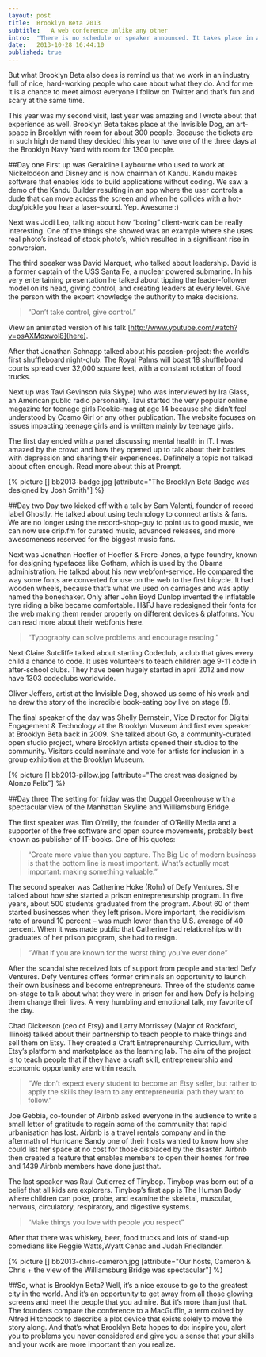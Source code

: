 ```yaml
---
layout: post
title:  Brooklyn Beta 2013
subtitle:	A web conference unlike any other
intro:	"There is no schedule or speaker announced. It takes place in an art gallery. There are many breaks between the talks. These are just some of the things that make Brooklyn Beta different from other web-conferences."
date:   2013-10-28 16:44:10
published: true
---
```


But what Brooklyn Beta also does is remind us that we work in an industry full of nice, hard-working people who care about what they do. And for me it is a chance to meet almost everyone I follow on Twitter and that’s fun and scary at the same time.

This year was my second visit, last year was amazing and I wrote about that experience as well. Brooklyn Beta takes place at the Invisible Dog, an art-space in Brooklyn with room for about 300 people. Because the tickets are in such high demand they decided this year to have one of the three days at the Brooklyn Navy Yard with room for 1300 people.

##Day one
First up was Geraldine Laybourne who used to work at Nickelodeon and Disney and is now chairman of Kandu. Kandu makes software that enables kids to build applications without coding. We saw a demo of the Kandu Builder resulting in an app where the user controls a dude that can move across the screen and when he collides with a hot-dog/pickle you hear a laser-sound. Yep. Awesome :)

Next was Jodi Leo, talking about how “boring” client-work can be really interesting. One of the things she showed was an example where she uses real photo’s instead of stock photo’s, which resulted in a significant rise in conversion.

The third speaker was David Marquet, who talked about leadership. David is a former captain of the USS Santa Fe, a nuclear powered submarine. In his very entertaining presentation he talked about tipping the leader-follower model on its head, giving control, and creating leaders at every level. Give the person with the expert knowledge the authority to make decisions.

>“Don’t take control, give control.”

View an animated version of his talk [http://www.youtube.com/watch?v=psAXMqxwol8](here).

After that Jonathan Schnapp talked about his passion-project: the world’s first shuffleboard night-club. The Royal Palms will boast 18 shuffleboard courts spread over 32,000 square feet, with a constant rotation of food trucks.

Next up was Tavi Gevinson (via Skype) who was interviewed by Ira Glass, an American public radio personality. Tavi started the very popular online magazine for teenage girls Rookie-mag at age 14 because she didn’t feel understood by Cosmo Girl or any other publication. The website focuses on issues impacting teenage girls and is written mainly by teenage girls.

The first day ended with a panel discussing mental health in IT. I was amazed by the crowd and how they opened up to talk about their battles with depression and sharing their experiences. Definitely a topic not talked about often enough. Read more about this at Prompt.


{% picture [] bb2013-badge.jpg [attribute="The Brooklyn Beta Badge was designed by Josh Smith"] %}


##Day two
Day two kicked off with a talk by Sam Valenti, founder of record label Ghostly. He talked about using technology to connect artists & fans. We are no longer using the record-shop-guy to point us to good music, we can now use drip.fm for curated music, advanced releases, and more awesomeness reserved for the biggest music fans.

Next was Jonathan Hoefler of Hoefler & Frere-Jones, a type foundry, known for designing typefaces like Gotham, which is used by the Obama administration. He talked about his new webfont-service. He compared the way some fonts are converted for use on the web to the first bicycle. It had wooden wheels, because that’s what we used on carriages and was aptly named the boneshaker. Only after John Boyd Dunlop invented the inflatable tyre riding a bike became comfortable. H&FJ have redesigned their fonts for the web making them render properly on different devices & platforms. You can read more about their webfonts here.

>“Typography can solve problems and encourage reading.”

Next Claire Sutcliffe talked about starting Codeclub, a club that gives every child a chance to code. It uses volunteers to teach children age 9-11 code in after-school clubs. They have been hugely started in april 2012 and now have 1303 codeclubs worldwide.

Oliver Jeffers, artist at the Invisible Dog, showed us some of his work and he drew the story of the incredible book-eating boy live on stage (!).

The final speaker of the day was Shelly Bernstein, Vice Director for Digital Engagement & Technology at the Brooklyn Museum ánd first ever speaker at Brooklyn Beta back in 2009. She talked about Go, a community-curated open studio project, where Brooklyn artists opened their studios to the community. Visitors could nominate and vote for artists for inclusion in a group exhibition at the Brooklyn Museum.


{% picture [] bb2013-pillow.jpg [attribute="The crest was designed by Alonzo Felix"] %}


##Day three
The setting for friday was the Duggal Greenhouse with a spectacular view of the Manhattan Skyline and Williamsburg Bridge.

The first speaker was Tim O’reilly, the founder of O’Reilly Media and a supporter of the free software and open source movements, probably best known as publisher of IT-books. One of his quotes:

>“Create more value than you capture. The Big Lie of modern business is that the bottom line is most important. What’s actually most important: making something valuable.”

The second speaker was Catherine Hoke (Rohr) of Defy Ventures. She talked about how she started a prison entrepreneurship program. In five years, about 500 students graduated from the program. About 60 of them started businesses when they left prison. More important, the recidivism rate of around 10 percent – was much lower than the U.S. average of 40 percent. When it was made public that Catherine had relationships with graduates of her prison program, she had to resign.

>“What if you are known for the worst thing you’ve ever done”

After the scandal she received lots of support from people and started Defy Ventures. Defy Ventures offers former criminals an opportunity to launch their own business and become entrepreneurs. Three of the students came on-stage to talk about what they were in prison for and how Defy is helping them change their lives. A very humbling and emotional talk, my favorite of the day.

Chad Dickerson (ceo of Etsy) and Larry Morrissey (Major of Rockford, Illinois) talked about their partnership to teach people to make things and sell them on Etsy. They created a Craft Entrepreneurship Curriculum, with Etsy’s platform and marketplace as the learning lab. The aim of the project is to teach people that if they have a craft skill, entrepreneurship and economic opportunity are within reach.

>“We don’t expect every student to become an Etsy seller, but rather to apply the skills they learn to any entrepreneurial path they want to follow.”

Joe Gebbia, co-founder of Airbnb asked everyone in the audience to write a small letter of gratitude to regain some of the community that rapid urbanisation has lost. Airbnb is a travel rentals company and in the aftermath of Hurricane Sandy one of their hosts wanted to know how she could list her space at no cost for those displaced by the disaster. Airbnb then created a feature that enables members to open their homes for free and 1439 Airbnb members have done just that.

The last speaker was Raul Gutierrez of Tinybop. Tinybop was born out of a belief that all kids are explorers. Tinybop’s first app is The Human Body where children can poke, probe, and examine the skeletal, muscular, nervous, circulatory, respiratory, and digestive systems.

>“Make things you love with people you respect”

After that there was whiskey, beer, food trucks and lots of stand-up comedians like Reggie Watts,Wyatt Cenac and Judah Friedlander.


{% picture [] bb2013-chris-cameron.jpg [attribute="Our hosts, Cameron & Chris + the view of the Williamsburg Bridge was spectacular"] %}


##So, what is Brooklyn Beta?
Well, it’s a nice excuse to go to the greatest city in the world. And it’s an opportunity to get away from all those glowing screens and meet the people that you admire. But it’s more than just that. The founders compare the conference to a MacGuffin, a term coined by Alfred Hitchcock to describe a plot device that exists solely to move the story along. And that’s what Brooklyn Beta hopes to do: inspire you, alert you to problems you never considered and give you a sense that your skills and your work are more important than you realize.